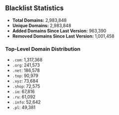 ## Blacklist Statistics

- **Total Domains:** 2,983,848
- **Unique Domains:** 2,983,848
- **Added Domains Since Last Version:** 963,390
- **Removed Domains Since Last Version:** 1,001,458

### Top-Level Domain Distribution

-  `.com`: 1,317,368
-  `.org`: 241,573
-  `.net`: 186,578
-  `.top`: 90,979
-  `.xyz`: 73,684
-  `.shop`: 72,575
-  `.io`: 67,816
-  `.ru`: 61,092
-  `.info`: 52,642
-  `.pl`: 49,381
